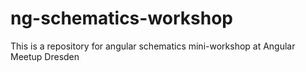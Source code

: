 # ng-schematics-workshop
This is a repository for angular schematics mini-workshop at Angular Meetup Dresden
